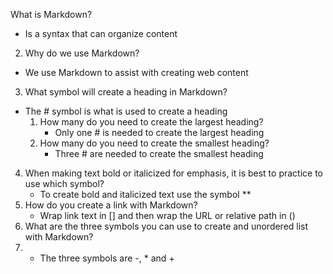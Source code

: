  What is Markdown?
- Is a syntax that can organize content
2. Why do we use Markdown?
- We use Markdown to assist with creating web content
3. What symbol will create a heading in Markdown?
- The \# symbol is what is used to create a heading
  1. How many do you need to create the largest heading?
     - Only one \# is needed to create the largest heading
  2. How many do you need to create the smallest heading?
     - Three \# are needed to create the smallest heading
4. When making text bold or italicized for emphasis, it is best to practice to use which symbol?   
     - To create bold and italicized text use the symbol \**
5. How do you create a link with Markdown?
   - Wrap link text in \[] and then wrap the URL or relative path in \()
6. What are the three symbols you can use to create and unordered list with Markdown?
7. - The three symbols are \-, \* and \+
